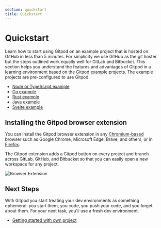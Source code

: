 ```yaml
---
section: quickstart
title: Quickstart
---
```


<script context="module">
  export const prerender = true;
</script>

# Quickstart

Learn how to start using Gitpod on an example project that is hosted on GitHub in less than 5 minutes. For simplicity we use GitHub as the git hoster but the steps outlined work equally well for GitLab and Bitbucket. This section helps you understand the features and advantages of Gitpod in a learning environment based on the [Gitpod example](/docs/examples) projects. The example projects are pre-configured to use Gitpod:

- [Node or TypeScript example](/docs/quickstart/typescript)
- [Go example](/docs/quickstart/go)
- [Rust example](/docs/quickstart/rust)
- [Java example](/docs/quickstart/java)
- [Svelte example](/docs/quickstart/svelte)

## Installing the Gitpod browser extension

You can install the Gitpod browser extension in any [Chromium-based](https://chrome.google.com/webstore/detail/gitpod-online-ide/dodmmooeoklaejobgleioelladacbeki) browser such as Google Chrome, Microsoft Edge, Brave, and others, or in [Firefox](https://addons.mozilla.org/firefox/addon/gitpod/).

The Gitpod extension adds a Gitpod button on every project and branch across GitLab, GitHub, and Bitbucket so that you can easily open a new workspace for any project.

![Browser Extension](../../../static/images/docs/browser-extension-lense.png)

## Next Steps

With Gitpod you start treating your dev environments as something ephemeral: you start them, you code, you push your code, and you forget about them. For your next task, you'll use a fresh dev environment.

- [Getting started with own project](/docs/configure)
